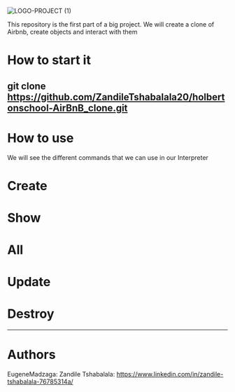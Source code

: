 
![LOGO-PROJECT (1)](https://user-images.githubusercontent.com/96126445/175940796-03af2d43-d980-418a-99db-b34267f80a12.png)


This repository is the first part of a big project. We will create a clone of Airbnb, create objects and interact with them


# How to start it
git clone https://github.com/ZandileTshabalala20/holbertonschool-AirBnB_clone.git
---
# How to use
We will see the different commands that we can use in our Interpreter


# Create
# Show
# All
# Update
# Destroy

---

# Authors

EugeneMadzaga: 
Zandile Tshabalala: https://www.linkedin.com/in/zandile-tshabalala-76785314a/



